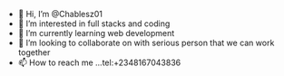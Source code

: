 - 👋 Hi, I’m @Chablesz01
- 👀 I’m interested in full stacks and coding
- 🌱 I’m currently learning web development
- 💞️ I’m looking to collaborate on with serious person that we can work together
- 📫 How to reach me ...tel:+2348167043836

<!---
Chablesz01/Chablesz01 is a ✨ special ✨ repository because its `README.md` (this file) appears on your GitHub profile.
You can click the Preview link to take a look at your changes.
--->
